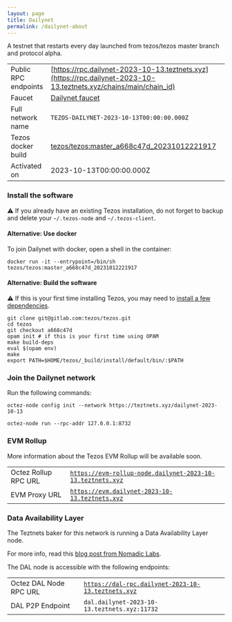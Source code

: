 ```yaml
---
layout: page
title: Dailynet
permalink: /dailynet-about
---
```


A testnet that restarts every day launched from tezos/tezos master branch and protocol alpha.

| | |
|-------|---------------------|
| Public RPC endpoints | [https://rpc.dailynet-2023-10-13.teztnets.xyz](https://rpc.dailynet-2023-10-13.teztnets.xyz/chains/main/chain_id)<br/> |
| Faucet | [Dailynet faucet](https://faucet.dailynet-2023-10-13.teztnets.xyz) |
| Full network name | `TEZOS-DAILYNET-2023-10-13T00:00:00.000Z` |
| Tezos docker build | [tezos/tezos:master_a668c47d_20231012221917](https://hub.docker.com/r/tezos/tezos/tags?page=1&ordering=last_updated&name=master_a668c47d_20231012221917) |
| Activated on | 2023-10-13T00:00:00.000Z |





### Install the software

⚠️  If you already have an existing Tezos installation, do not forget to backup and delete your `~/.tezos-node` and `~/.tezos-client`.



#### Alternative: Use docker

To join Dailynet with docker, open a shell in the container:

```
docker run -it --entrypoint=/bin/sh tezos/tezos:master_a668c47d_20231012221917
```

#### Alternative: Build the software

⚠️  If this is your first time installing Tezos, you may need to [install a few dependencies](https://tezos.gitlab.io/introduction/howtoget.html#setting-up-the-development-environment-from-scratch).

```
git clone git@gitlab.com:tezos/tezos.git
cd tezos
git checkout a668c47d
opam init # if this is your first time using OPAM
make build-deps
eval $(opam env)
make
export PATH=$HOME/tezos/_build/install/default/bin/:$PATH
```

### Join the Dailynet network

Run the following commands:

```
octez-node config init --network https://teztnets.xyz/dailynet-2023-10-13

octez-node run --rpc-addr 127.0.0.1:8732
```


### EVM Rollup

More information about the Tezos EVM Rollup will be available soon.

| | |
|-------|---------------------|
| Octez Rollup RPC URL | [`https://evm-rollup-node.dailynet-2023-10-13.teztnets.xyz`](https://evm-rollup-node.dailynet-2023-10-13.teztnets.xyz/global/block/head) |
| EVM Proxy URL | [`https://evm.dailynet-2023-10-13.teztnets.xyz`](https://evm.dailynet-2023-10-13.teztnets.xyz) |




### Data Availability Layer

The Teztnets baker for this network is running a Data Availability Layer node.

For more info, read this [blog post from Nomadic Labs](https://research-development.nomadic-labs.com/data-availability-layer-tezos.html).

The DAL node is accessible with the following endpoints:

| | |
|-------|---------------------|
| Octez DAL Node RPC URL | [`https://dal-rpc.dailynet-2023-10-13.teztnets.xyz`](https://dal-rpc.dailynet-2023-10-13.teztnets.xyz) |
| DAL P2P Endpoint | `dal.dailynet-2023-10-13.teztnets.xyz:11732` |




